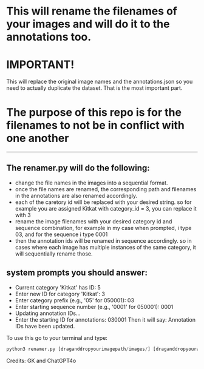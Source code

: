 # This will rename the filenames of your images and will do it to the annotations too.
# IMPORTANT!
This will replace the original image names and the annotations.json so you need to actually duplicate the dataset. That is the most important part.

# The purpose of this repo is for the filenames to not be in conflict with one another

<hr>

## The renamer.py will do the following:
* change the file names in the images into a sequential format.
* once the file names are renamed, the corresponding path and filenames in the annotations are also renamed accordingly.
* each of the caretory id will be replaced with your desired string. so for example you are assigned Kitkat with category_id = 3, you can replace it with 3
* rename the image filenames with your desired category id and sequence combination, for example in my case when prompted, i type 03, and for the sequence i type 0001
* then the annotation ids will be renamed in sequence accordingly. so in cases where each image has multiple instances of the same category, it will sequentially rename those.

## system prompts you should answer:
* Current category 'Kitkat' has ID: 5
* Enter new ID for category 'Kitkat': 3
* Enter category prefix (e.g., '05' for 050001): 03
* Enter starting sequence number (e.g., '0001' for 050001): 0001
* Updating annotation IDs...
* Enter the starting ID for annotations: 030001
Then it will say: Annotation IDs have been updated.


To use this go to your terminal and type:
```python
python3 renamer.py [draganddropyourimagepath/images/] [draganddropyourannotationfile/annotations.json]
```

Credits: GK and ChatGPT4o
